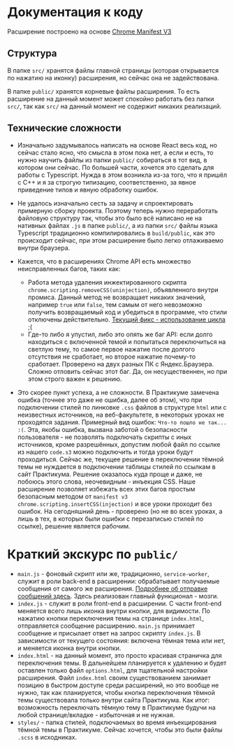 # Документация к коду
Расширение построено на основе [Chrome Manifest V3](https://developer.chrome.com/docs/extensions/mv3/intro/)

## Структура
В папке `src/` хранятся файлы главной страницы (которая открывается по нажатию на иконку) расширения, но сейчас она не задействована.

В папке `public/` хранятся корневые файлы расширения. То есть расширение на данный момент может спокойно работать без папки `src/`, так как `src/` на данный момент не содержит никаких реализаций.

## Технические сложности
- Изначально задумывалось написать на основе React весь код, но сейчас стало ясно, что смысла в этом пока нет, а если и есть, то нужно научить файлы из папки `public/` собираться в тот вид, в котором они сейчас. По большей части, хочется это сделать для работы с Typescript. Нужда в этом возникла из-за того, что я пришёл с C++ и я за строгую типизацию, соответственно, за явное приведение типов и явную обработку ошибок.

- Не удалось изначально сесть за задачу и спроектировать примерную сборку проекта. Поэтому теперь нужно переработать файловую структуру так, чтобы это было всё написано не на нативных файлах `.js` в папке `public/`, а из папки `src/` файлы языка Typescript традиционно компилировались в `build/public`, как это происходит сейчас, при этом расширение было легко отлаживаемо внутри браузера.

- Кажется, что в расширениях Chrome API есть множество неисправленных багов, таких как:
    - Работа метода удаления инжектированного скрипта `chrome.scripting.removeCSS(uninjection)`, объявленного внутри промиса. Данный метод не возвращает никаких значений, например `true` или `false`, тем самым от него невозможно получить возвращаемый код и убедиться в программе, что стили отключены действительно. [Текущий фикс - использование цикла](https://gitlab.com/kolyandev/practicum-insider/-/blob/master/public/main.js#L39) ;(
    - Где-то либо я упустил, либо это опять же баг API: если долго находиться с включенной темой и попытаться переключиться на светлую тему, то самое первое нажатие после долгого отсутствия не сработает, но второе нажатие почему-то сработает. Проверено на двух разных ПК с Яндекс.Браузера. Сложно отловить сейчас этот баг. Да, он несущественнен, но при этом строго важен к решению.

- Это скорее пункт успеха, а не сложности. В Практикуме замечена ошибка (точнее это даже не ошибка, далее об этом), что при подключении стилей по линковке `.css` файлов в структуре `html` или с неизвестных источников, на веб-факультете, в некоторых уроках не проходятся задания. Примерный вид ошибок: `Что-то пошло не так... :(`. Эта, якобы ошибка, вызвана заботой о безопасности пользователя - не позволять подключать скрипты с иных источников, кроме разрешённых, допустим любой файл по ссылке из нашего `code.s3` можно подключить и тогда уроки будут проходиться. Сейчас же, текущее решение в переключении тёмной темы не нуждается в подключении таблицы стилей по ссылкам в сайт Практикума. Решение оказалось куда проще и даже, не побоюсь этого слова, неочевидным - инъекция CSS. Наше расширение позволяет избежать всех этих багов простым безопасным методом от `manifest v3` `chrome.scripting.insertCSS(injection)` и все уроки проходит без ошибок. На сегодняшний день - проверено (но не во всех уроках, а лишь в тех, в которых были ошибки с перезаписью стилей по ссылке), решение является рабочим.

# Краткий экскурс по `public/`
- `main.js` - фоновый скрипт или же, традиционно, `service-worker`, служит в роли back-end в расширении: обрабатывает получаемые сообщения от самого же расширения. [Подробнее об отправке сообщений здесь](https://developer.chrome.com/docs/extensions/reference/runtime/). Здесь реализован главный функционал - мозги.
- `index.js` - служит в роли front-end в расширении. С части front-end меняется всего лишь иконка внутри кнопки, для видимости. По нажатию кнопки переключения темы на странице `index.html`, отправляется сообщение расширению. `main.js` принимает сообщение и присылает ответ на запрос скрипту `index.js`. В зависимости от текущего состояния: включена тёмная тема или нет, и меняется иконка внутри кнопки.
- `index.html` - на данный момент, это просто красивая страничка для переключения темы. В дальнейшем планируется к удалению и будет оставлен только файл `options.html`, для тщательной настройки расширения. Файл `index.html` своим существованием занимает позицию в быстром доступе среди расширений, но это вообще не нужно, так как планируется, чтобы кнопка переключения тёмной темы существовала только внутри сайта Практикума. Как итог: возможность переключать тёмную тему в Практикуме будучи на любой странице/вкладке - избыточная и не нужная.
- `styles/` - папка стилей, подключаемых во время инъекцирования тёмной темы в Практикуме. Сейчас хочется, чтобы это были файлы `.scss` в исходниках.
